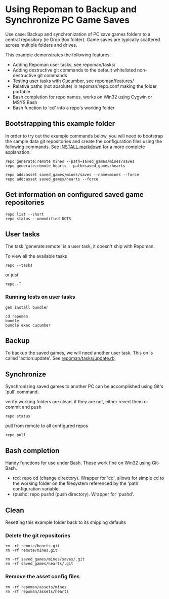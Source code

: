 Using Repoman to Backup and Synchronize PC Game Saves
=====================================================

Use case:  Backup and synchronization of PC save games folders to a
central repository (ie Drop Box folder).  Game saves are typically
scattered across multiple folders and drives.

This example demonstrates the following features:

* Adding Repoman user tasks, see repoman/tasks/
* Adding destructive git commands to the default whitelisted non-destructive git commands
* Testing user tasks with Cucumber, see repoman/features/
* Relative paths (not absolute) in repoman/repo.conf making the folder portable
* Bash completion for repo names, works on Win32 using Cygwin or MSYS Bash
* Bash function to 'cd' into a repo's working folder


Bootstrapping this example folder
--------------------------------

In order to try out the example commands below, you will need to bootstrap the
sample data git repositories and create the configuration files using the
following commands.  See [INSTALL.markdown](INSTALL.markdown) for a more
complete explanation.

    repo generate:remote mines --path=saved_games/mines/saves
    repo generate:remote hearts --path=saved_games/hearts

    repo add:asset saved_games/mines/saves --name=mines --force
    repo add:asset saved_games/hearts --force


Get information on configured saved game repositories
-----------------------------------------------------

    repo list --short
    repo status --unmodified DOTS


User tasks
---------

The task 'generate:remote' is a user task, it doesn't ship with Repoman.

To view all the available tasks

    repo --tasks

or just

    repo -T

### Running tests on user tasks

    gem install bundler

    cd repoman
    bundle
    bundle exec cucumber

Backup
------

To backup the saved games, we will need another user task.  This on is called
'action:update'.  See [repoman/tasks/update.rb](repoman/tasks/update.rb)





Synchronize
----------

Synchronizing saved games to another PC can be accomplished using Git's 'pull' command.

verify working folders are clean, if they are not, either revert them or commit and push

    repo status

pull from remote to all configured repos

    repo pull

Bash completion
---------------

Handy functions for use under Bash.  These work fine on Win32 using
Git-Bash.

* rcd: repo cd (change directory).  Wrapper for 'cd', allows for simple cd
  <repo name> to the working folder on the filesystem referenced by the 'path'
  configuration variable.
* rpushd: repo pushd (push directory).  Wrapper for 'pushd'.

Clean
-----
Resetting this example folder back to its shipping defaults

### Delete the git repositories

    rm -rf remote/hearts.git
    rm -rf remote/mines.git

    rm -rf saved_games/mines/saves/.git
    rm -rf saved_games/hearts/.git

### Remove the asset config files

    rm -rf repoman/assets/mines
    rm -rf repoman/assets/hearts
